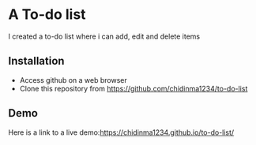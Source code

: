 # **A To-do list**

I created a to-do list where i can add, edit and delete items

## **Installation**

- Access github on a web browser
- Clone this repository from https://github.com/chidinma1234/to-do-list

## **Demo**

Here is a link to a live demo:https://chidinma1234.github.io/to-do-list/

